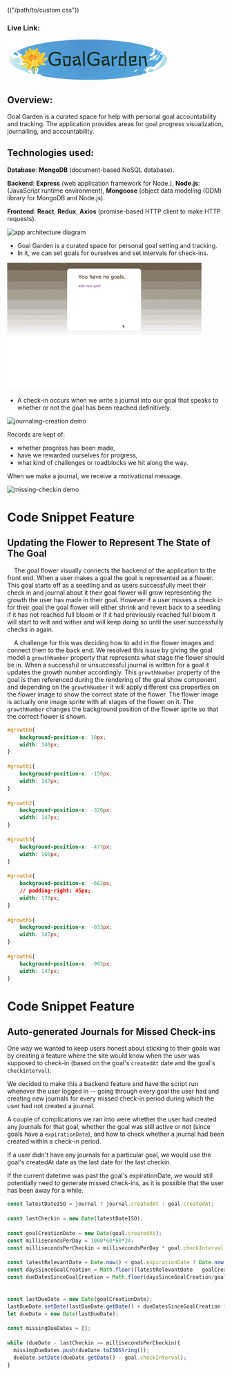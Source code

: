 (("/path/to/custom.css"))


### **Live Link**:
<a href="http://goalgarden.herokuapp.com/#/" target="_blank"><img width="375px" style="display:inline-block" src="frontend/public/gg-logo.png"></a>

## **Overview**:
Goal Garden is a curated space for help with personal goal accountability and tracking. The application provides areas for goal progress visualization, journalling, and accountability.


## **Technologies used:**
 
**Database**: **MongoDB** (document-based NoSQL database).

**Backend**: **Express** (web application framework for Node.), **Node.js**: (JavaScript runtime environment), **Mongoose** (object data modeling (ODM) library for MongoDB and Node.js).

**Frontend**: **React**, **Redux**, **Axios** (promise-based HTTP client to make HTTP requests).

![app architecture diagram](https://github.com/TheSethness/goal-garden/blob/master/frontend/public/css/images/diagram.png "diagram")

* Goal Garden is a curated space for personal goal setting and tracking. 
* In it, we can set goals for ourselves and set intervals for check-ins. 

![goal-setting demo](/frontend/public/css/images/creating_goal_reduced.gif "creating_goal")

* A check-in occurs when we write a journal into our goal that speaks to whether or not the goal has been reached definitively. 

![journaling-creation demo](/frontend/public/css/images/creating_journal.gif "creating_journal")

Records are kept of:
*   whether progress has been made, 
*   have we rewarded ourselves for progress, 
*   what kind of challenges or roadblocks we hit along the way. 

When we make a journal, we receive a motivational message. 

![missing-checkin demo](/frontend/public/css/images/missed_checkins.gif "missing_checkin")
  

# Code Snippet Feature

## Updating the Flower to Represent The State of The Goal
&nbsp;&nbsp;&nbsp;&nbsp;The goal flower visually connects the backend of the application to the front end. When a user makes a goal the goal is represented as a flower. This goal starts off as a seedling and as users successfully meet their check in and journal about it their goal flower will grow representing the growth the user has made in their goal. However if a user misses a check in for their goal the goal flower will either shrink and revert back to a seedling if it has not reached full bloom or if it had previously reached full bloom it will start to wilt and wither and will keep doing so until the user successfully checks in again.
	
&nbsp;&nbsp;&nbsp;&nbsp;A challenge for this was deciding how to add in the flower images and connect them to the back end. We resolved this issue by giving the goal model a `growthNumber` property that represents what stage the flower should be in. When a successful or unsuccessful journal is written for a goal it updates the growth number accordingly. This `growthNumber` property of the goal is then referenced during the rendering of the goal show component and depending on the `growthNumber` it will apply different css properties on the flower image to show the correct state of the flower.  The flower image is actually one image sprite with all stages of the flower on it. The `growthNumber` changes the background position of the flower sprite so that the correct flower is shown.

```css
#growth0{
    background-position-x: 10px;
    width: 140px;
}

#growth1{
    background-position-x: -150px;
    width: 147px;
}

#growth2{
    background-position-x: -320px;
    width: 147px;
}

#growth3{
    background-position-x: -477px;
    width: 160px;
}

#growth4{
    background-position-x: -662px;
    // padding-right: 45px;
    width: 178px;
}

#growth5{
    background-position-x: -833px;
    width: 147px;
}

#growth6{
    background-position-x: -993px;
    width: 147px;
}
```

# Code Snippet Feature

## Auto-generated Journals for Missed Check-ins

One way we wanted to keep users honest about sticking to their goals was by creating a feature where the site would know when the user was supposed to check-in (based on the goal's `createdAt` date and the goal's `checkInterval`).

We decided to make this a backend feature and have the script run whenever the user logged in -- going through every goal the user had and creating new journals for every missed check-in period during which the user had not created a journal.

A couple of complications we ran into were whether the user had created any journals for that goal, whether the goal was still active or not (since goals have a `expirationDate`), and how to check whether a journal had been created within a check-in period.

If a user didn't have any journals for a particular goal, we would use the goal's createdAt date as the last date for the last checkin.

If the current datetime was past the goal's expirationDate, we would still potentially need to generate missed check-ins, as it is possible that the user has been away for a while.


```js
const latestDateISO = journal ? journal.createdAt : goal.createdAt;
    
const lastCheckin = new Date(latestDateISO);

const goalCreationDate = new Date(goal.createdAt);
const millisecondsPerDay = 1000*60*60*24;
const millisecondsPerCheckin = millisecondsPerDay * goal.checkInterval;

const latestRelevantDate = Date.now() < goal.expirationDate ? Date.now() : goal.expirationDate
const daysSinceGoalCreation = Math.floor((latestRelevantDate - goalCreationDate)/millisecondsPerDay);
const dueDatesSinceGoalCreation = Math.floor(daysSinceGoalCreation/goal.checkInterval);


const lastDueDate = new Date(goalCreationDate);
lastDueDate.setDate(lastDueDate.getDate() + dueDatesSinceGoalCreation * goal.checkInterval);
let dueDate = new Date(lastDueDate);

const missingDueDates = [];

while (dueDate - lastCheckin >= millisecondsPerCheckin){
  missingDueDates.push(dueDate.toISOString());
  dueDate.setDate(dueDate.getDate() - goal.checkInterval);
}
```

